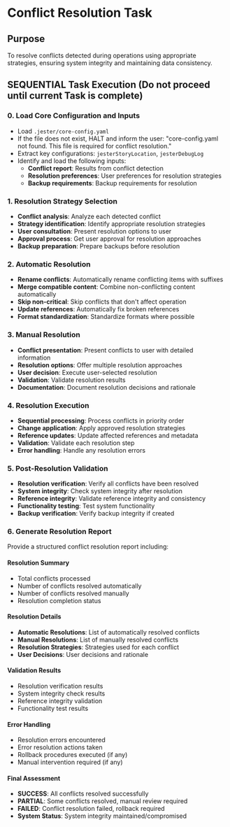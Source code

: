 <!-- Powered by BMAD™ Core -->

# Conflict Resolution Task

## Purpose

To resolve conflicts detected during operations using appropriate strategies, ensuring system integrity and maintaining data consistency.

## SEQUENTIAL Task Execution (Do not proceed until current Task is complete)

### 0. Load Core Configuration and Inputs

- Load `.jester/core-config.yaml`
- If the file does not exist, HALT and inform the user: "core-config.yaml not found. This file is required for conflict resolution."
- Extract key configurations: `jesterStoryLocation`, `jesterDebugLog`
- Identify and load the following inputs:
  - **Conflict report**: Results from conflict detection
  - **Resolution preferences**: User preferences for resolution strategies
  - **Backup requirements**: Backup requirements for resolution

### 1. Resolution Strategy Selection

- **Conflict analysis**: Analyze each detected conflict
- **Strategy identification**: Identify appropriate resolution strategies
- **User consultation**: Present resolution options to user
- **Approval process**: Get user approval for resolution approaches
- **Backup preparation**: Prepare backups before resolution

### 2. Automatic Resolution

- **Rename conflicts**: Automatically rename conflicting items with suffixes
- **Merge compatible content**: Combine non-conflicting content automatically
- **Skip non-critical**: Skip conflicts that don't affect operation
- **Update references**: Automatically fix broken references
- **Format standardization**: Standardize formats where possible

### 3. Manual Resolution

- **Conflict presentation**: Present conflicts to user with detailed information
- **Resolution options**: Offer multiple resolution approaches
- **User decision**: Execute user-selected resolution
- **Validation**: Validate resolution results
- **Documentation**: Document resolution decisions and rationale

### 4. Resolution Execution

- **Sequential processing**: Process conflicts in priority order
- **Change application**: Apply approved resolution strategies
- **Reference updates**: Update affected references and metadata
- **Validation**: Validate each resolution step
- **Error handling**: Handle any resolution errors

### 5. Post-Resolution Validation

- **Resolution verification**: Verify all conflicts have been resolved
- **System integrity**: Check system integrity after resolution
- **Reference integrity**: Validate reference integrity and consistency
- **Functionality testing**: Test system functionality
- **Backup verification**: Verify backup integrity if created

### 6. Generate Resolution Report

Provide a structured conflict resolution report including:

#### Resolution Summary
- Total conflicts processed
- Number of conflicts resolved automatically
- Number of conflicts resolved manually
- Resolution completion status

#### Resolution Details
- **Automatic Resolutions**: List of automatically resolved conflicts
- **Manual Resolutions**: List of manually resolved conflicts
- **Resolution Strategies**: Strategies used for each conflict
- **User Decisions**: User decisions and rationale

#### Validation Results
- Resolution verification results
- System integrity check results
- Reference integrity validation
- Functionality test results

#### Error Handling
- Resolution errors encountered
- Error resolution actions taken
- Rollback procedures executed (if any)
- Manual intervention required (if any)

#### Final Assessment
- **SUCCESS**: All conflicts resolved successfully
- **PARTIAL**: Some conflicts resolved, manual review required
- **FAILED**: Conflict resolution failed, rollback required
- **System Status**: System integrity maintained/compromised